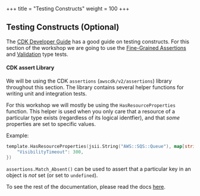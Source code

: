 +++
title = "Testing Constructs"
weight = 100
+++

## Testing Constructs (Optional)

The [CDK Developer Guide](https://docs.aws.amazon.com/cdk/latest/guide/testing.html) has a good guide on
testing constructs. For this section of the workshop we are going to use the [Fine-Grained Assertions](https://docs.aws.amazon.com/cdk/latest/guide/testing.html#testing_fine_grained)
and [Validation](https://docs.aws.amazon.com/cdk/latest/guide/testing.html#testing_validation) type tests.

#### CDK assert Library

We will be using the CDK `assertions` (`awscdk/v2/assertions`) library throughout this section.
The library contains several helper functions for writing unit and integration tests.


For this workshop we will mostly be using the `HasResourceProperties` function. This helper is used when you
only care that a resource of a particular type exists (regardless of its logical identfier), and that _some_
properties are set to specific values.

Example:

```go
template.HasResourceProperties(jsii.String("AWS::SQS::Queue"), map[string]interface{}{
	"VisibilityTimeout": 300,
})
```

`assertions.Match_Absent()` can be used to assert that a particular key in an object is *not* set (or set to `undefined`).

To see the rest of the documentation, please read the docs [here](https://docs.aws.amazon.com/cdk/api/latest/docs/assertions-readme.html).
